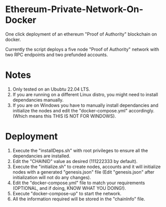 # Ethereum-Private-Network-On-Docker
One click deployment of an ethereum "Proof of Authority" blockchain on docker.

Currently the script deploys a five node "Proof of Authority" network with two RPC endpoints and two prefunded accounts.

# Notes
1. Only tested on an Ububtu 22.04 LTS.
2. If you are running on a different Linux distro, you might need to install dependancies manually.
3. If you are on Windows you have to manually install dependancies and initialize the nodes and edit the "docker-compose.yml" accordingly. (Which means this THIS IS NOT FOR WINDOWS).

# Deployment
1. Execute the "installDeps.sh" with root privileges to ensure all the dependancies are installed.
2. Edit the "CHAINID" value as desired (111222333 by default).
3. Execute the "initialize.sh" to create nodes, accounts and it will initialize nodes with a generated "genesis.json" file (Edit "genesis.json" after initialization will not do any changes).
4. Edit the "docker-compose.yml" file to match your requirements (OPTIONAL, and if doing, KNOW WHAT YOU DOING!).
5. Execute "docker-compose-up" to start the network.
6. All the information required will be stored in the "chainInfo" file.


